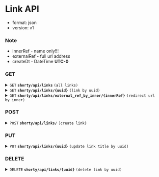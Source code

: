 # Link API

- format: json
- version: v1

### Note
- innerRef - name only!!!
- externalRef - full url address
- createDt - DateTime **UTC-0**

### GET
<details>
<summary>
    <code>GET</code>
    <code><b>shorty/api/links</b></code>
    <code>(all links)</code>
</summary>

##### Responses
> | http code | response |
> |-----------|----------|
> | `200`     | json     |


##### Response 200
```json
{
  "data": [
    {
      "title": "MyYoutube",
      "innerRef": "q2d23",
      "externalRef": "https://www.youtube.com/baggerfast",
      "uid": "f47ac10b-58cc-4372-a567-0e02b2c3d479",
      "createDt": "2023-06-08T10:11:16.570+00:00"
    }
  ]
}
```
or
```json
{
  "data": []
}
```

</details>


<details>
<summary>
    <code>GET</code>
    <code><b>shorty/api/links/{uuid}</b></code>
    <code>(link by uuid)</code>
</summary>

##### Parameters
> | name   |  type     | data type | description   |
> |--------|-----------|-----------|---------------|
> | `uuid` |  required | UUID      | link identity |

##### Responses
> | http code | response                   | description                          |
> |-----------|----------------------------|--------------------------------------|
> | `200`     | json                       | success                              |
> | `400`     | {"error": "Bad Request"}   | <b>uuid</b> is not valid             |
> | `400`     | {"error": "LinkNotExists"} | link with <b>uuid</b> doesn't Exists |

##### Response 200
```json
{
  "title": "BaggerFast (Aleksandrov Daniil) · GitHub",
  "innerRef": "MyGit",
  "externalRef": "https://github.com/BaggerFast",
  "uid": "99a86603-c601-4ddd-95cd-bea1384dee74",
  "createDt": "2023-06-08T10:12:13.578+00:00"
}
```

</details>

<details>
<summary>
  <code>GET</code>
  <code><b>shorty/api/links/external_ref_by_inner/{innerRef}</b></code>
  <code>(redirect url by inner)</code>
</summary>

##### Parameters
> | name       |  type     | data type | description |
> |------------|-----------|-----------|-------------|
> | `innerRef` |  required | string    | inner url   |

##### Responses
> | http code | response                         | description                                          |
> |-----------|----------------------------------|------------------------------------------------------|
> | `200`     | json                             | success                                              |
> | `400`     | {"error": "Bad Request"}         | <b>innerRef</b> is not valid                         |
> | `400`     | {"error": "ExternaRefNotExists"} | <b>externalRef</b> by <b>innerRef</b> doesn't Exists |

##### Response 200
```json
{
  "externalRef": "https://github.com/BaggerFast"
}
```

</details>

### POST
<details>
<summary>
  <code>POST</code>
  <code><b>shorty/api/links/</b></code>
  <code>(create link)</code></summary>

##### Json Request Body
> | name          | type     | data type | description                                                                            |
> |---------------|----------|-----------|----------------------------------------------------------------------------------------|
> | `title`       | optional | string    | if not set, title sets from header of externalRef                                      |
> | `innerRef`    | optional | string    | - if not set, will be generated <br> - url name for our service (without full address) |
> | `externalRef` | required | string    | url (htpps, full domain) adress for redirect page                                      |


```json
{
  "title": "new link title"
}
```
##### Responses
> | http code | response                    | description                         |
> |-----------|-----------------------------|-------------------------------------|
> | `201`     | {"msg": "success" }         | success                             |
> | `400`     | {"error": "Bad Request"}    | <b>innerRef</b>  is null or empty   |
> | `400`     | {"error": "AutoTitleError"} | <b>title</b> can't set automaticaly |
> | `400`     | {"error": "InnerRefExists"} | <b>innerRef</b> must be unique      |

</details>

### PUT
<details>
<summary>
  <code>PUT</code>
  <code><b>shorty/api/links/{uuid}</b></code>
  <code>(update link title by uuid)</code></summary>

##### Parameters
> | name   |  type     | data type | description   |
> |--------|-----------|-----------|---------------|
> | `uuid` |  required | UUID      | link identity |

##### Json Request Body
> | name    |  type    | data type | description       |
> |---------|----------|-----------|-------------------|
> | `title` | required | string    | new title of link |

```json
{
  "title": "new link title"
}
```
##### Responses
> | http code | response                   | description                          |
> |-----------|----------------------------|--------------------------------------|
> | `200`     | {"msg": "success" }        | success                              |
> | `400`     | {"error": "Bad Request"}   | title is null or empty               |
> | `400`     | {"error": "LinkNotExists"} | link with <b>uuid</b> doesn't Exists |

</details>

### DELETE
<details>
<summary>
  <code>DELETE</code>
  <code><b>shorty/api/links/{uuid}</b></code>
  <code>(delete link by uuid)</code></summary>

##### Parameters
> | name   |  type     | data type | description   |
> |--------|-----------|-----------|---------------|
> | `uuid` |  required | UUID      | link identity |


##### Responses

> | http code | response                   | description                          |
> |-----------|----------------------------|--------------------------------------|
> | `200`     | {"msg": "success" }        | success                              |
> | `400`     | {"error": "Bad Request"}   | <b>uuid</b> is not valid             |
> | `400`     | {"error": "LinkNotExists"} | link with <b>uuid</b> doesn't Exists |

</details>
